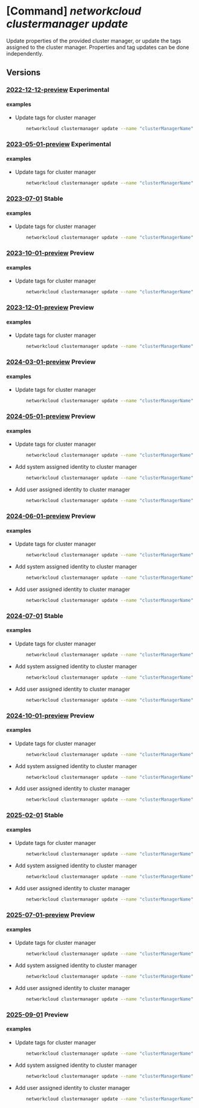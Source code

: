 # [Command] _networkcloud clustermanager update_

Update properties of the provided cluster manager, or update the tags assigned to the cluster manager. Properties and tag updates can be done independently.

## Versions

### [2022-12-12-preview](/Resources/mgmt-plane/L3N1YnNjcmlwdGlvbnMve30vcmVzb3VyY2Vncm91cHMve30vcHJvdmlkZXJzL21pY3Jvc29mdC5uZXR3b3JrY2xvdWQvY2x1c3Rlcm1hbmFnZXJzL3t9/2022-12-12-preview.xml) **Experimental**

<!-- mgmt-plane /subscriptions/{}/resourcegroups/{}/providers/microsoft.networkcloud/clustermanagers/{} 2022-12-12-preview -->

#### examples

- Update tags for cluster manager
    ```bash
        networkcloud clustermanager update --name "clusterManagerName" --tags key1="myvalue1" key2="myvalue2" --resource-group "resourceGroupName"
    ```

### [2023-05-01-preview](/Resources/mgmt-plane/L3N1YnNjcmlwdGlvbnMve30vcmVzb3VyY2Vncm91cHMve30vcHJvdmlkZXJzL21pY3Jvc29mdC5uZXR3b3JrY2xvdWQvY2x1c3Rlcm1hbmFnZXJzL3t9/2023-05-01-preview.xml) **Experimental**

<!-- mgmt-plane /subscriptions/{}/resourcegroups/{}/providers/microsoft.networkcloud/clustermanagers/{} 2023-05-01-preview -->

#### examples

- Update tags for cluster manager
    ```bash
        networkcloud clustermanager update --name "clusterManagerName" --tags key1="myvalue1" key2="myvalue2" --resource-group "resourceGroupName"
    ```

### [2023-07-01](/Resources/mgmt-plane/L3N1YnNjcmlwdGlvbnMve30vcmVzb3VyY2Vncm91cHMve30vcHJvdmlkZXJzL21pY3Jvc29mdC5uZXR3b3JrY2xvdWQvY2x1c3Rlcm1hbmFnZXJzL3t9/2023-07-01.xml) **Stable**

<!-- mgmt-plane /subscriptions/{}/resourcegroups/{}/providers/microsoft.networkcloud/clustermanagers/{} 2023-07-01 -->

#### examples

- Update tags for cluster manager
    ```bash
        networkcloud clustermanager update --name "clusterManagerName" --tags key1="myvalue1" key2="myvalue2" --resource-group "resourceGroupName"
    ```

### [2023-10-01-preview](/Resources/mgmt-plane/L3N1YnNjcmlwdGlvbnMve30vcmVzb3VyY2Vncm91cHMve30vcHJvdmlkZXJzL21pY3Jvc29mdC5uZXR3b3JrY2xvdWQvY2x1c3Rlcm1hbmFnZXJzL3t9/2023-10-01-preview.xml) **Preview**

<!-- mgmt-plane /subscriptions/{}/resourcegroups/{}/providers/microsoft.networkcloud/clustermanagers/{} 2023-10-01-preview -->

#### examples

- Update tags for cluster manager
    ```bash
        networkcloud clustermanager update --name "clusterManagerName" --tags key1="myvalue1" key2="myvalue2" --resource-group "resourceGroupName"
    ```

### [2023-12-01-preview](/Resources/mgmt-plane/L3N1YnNjcmlwdGlvbnMve30vcmVzb3VyY2Vncm91cHMve30vcHJvdmlkZXJzL21pY3Jvc29mdC5uZXR3b3JrY2xvdWQvY2x1c3Rlcm1hbmFnZXJzL3t9/2023-12-01-preview.xml) **Preview**

<!-- mgmt-plane /subscriptions/{}/resourcegroups/{}/providers/microsoft.networkcloud/clustermanagers/{} 2023-12-01-preview -->

#### examples

- Update tags for cluster manager
    ```bash
        networkcloud clustermanager update --name "clusterManagerName" --tags key1="myvalue1" key2="myvalue2" --resource-group "resourceGroupName"
    ```

### [2024-03-01-preview](/Resources/mgmt-plane/L3N1YnNjcmlwdGlvbnMve30vcmVzb3VyY2Vncm91cHMve30vcHJvdmlkZXJzL21pY3Jvc29mdC5uZXR3b3JrY2xvdWQvY2x1c3Rlcm1hbmFnZXJzL3t9/2024-03-01-preview.xml) **Preview**

<!-- mgmt-plane /subscriptions/{}/resourcegroups/{}/providers/microsoft.networkcloud/clustermanagers/{} 2024-03-01-preview -->

#### examples

- Update tags for cluster manager
    ```bash
        networkcloud clustermanager update --name "clusterManagerName" --tags key1="myvalue1" key2="myvalue2" --resource-group "resourceGroupName"
    ```

### [2024-05-01-preview](/Resources/mgmt-plane/L3N1YnNjcmlwdGlvbnMve30vcmVzb3VyY2Vncm91cHMve30vcHJvdmlkZXJzL21pY3Jvc29mdC5uZXR3b3JrY2xvdWQvY2x1c3Rlcm1hbmFnZXJzL3t9/2024-05-01-preview.xml) **Preview**

<!-- mgmt-plane /subscriptions/{}/resourcegroups/{}/providers/microsoft.networkcloud/clustermanagers/{} 2024-05-01-preview -->

#### examples

- Update tags for cluster manager
    ```bash
        networkcloud clustermanager update --name "clusterManagerName" --tags key1="myvalue1" key2="myvalue2" --resource-group "resourceGroupName"
    ```

- Add system assigned identity to cluster manager
    ```bash
        networkcloud clustermanager update --name "clusterManagerName" --resource-group "resourceGroupName" --mi-system-assigned
    ```

- Add user assigned identity to cluster manager
    ```bash
        networkcloud clustermanager update --name "clusterManagerName" --resource-group "resourceGroupName" --mi-user-assigned "/subscriptions/subscriptionId/resourceGroups/resourceGroupName/providers/Microsoft.ManagedIdentity/userAssignedIdentities/myUAI"
    ```

### [2024-06-01-preview](/Resources/mgmt-plane/L3N1YnNjcmlwdGlvbnMve30vcmVzb3VyY2Vncm91cHMve30vcHJvdmlkZXJzL21pY3Jvc29mdC5uZXR3b3JrY2xvdWQvY2x1c3Rlcm1hbmFnZXJzL3t9/2024-06-01-preview.xml) **Preview**

<!-- mgmt-plane /subscriptions/{}/resourcegroups/{}/providers/microsoft.networkcloud/clustermanagers/{} 2024-06-01-preview -->

#### examples

- Update tags for cluster manager
    ```bash
        networkcloud clustermanager update --name "clusterManagerName" --tags key1="myvalue1" key2="myvalue2" --resource-group "resourceGroupName"
    ```

- Add system assigned identity to cluster manager
    ```bash
        networkcloud clustermanager update --name "clusterManagerName" --resource-group "resourceGroupName" --mi-system-assigned
    ```

- Add user assigned identity to cluster manager
    ```bash
        networkcloud clustermanager update --name "clusterManagerName" --resource-group "resourceGroupName" --mi-user-assigned "/subscriptions/subscriptionId/resourceGroups/resourceGroupName/providers/Microsoft.ManagedIdentity/userAssignedIdentities/myUAI"
    ```

### [2024-07-01](/Resources/mgmt-plane/L3N1YnNjcmlwdGlvbnMve30vcmVzb3VyY2Vncm91cHMve30vcHJvdmlkZXJzL21pY3Jvc29mdC5uZXR3b3JrY2xvdWQvY2x1c3Rlcm1hbmFnZXJzL3t9/2024-07-01.xml) **Stable**

<!-- mgmt-plane /subscriptions/{}/resourcegroups/{}/providers/microsoft.networkcloud/clustermanagers/{} 2024-07-01 -->

#### examples

- Update tags for cluster manager
    ```bash
        networkcloud clustermanager update --name "clusterManagerName" --tags key1="myvalue1" key2="myvalue2" --resource-group "resourceGroupName"
    ```

- Add system assigned identity to cluster manager
    ```bash
        networkcloud clustermanager update --name "clusterManagerName" --resource-group "resourceGroupName" --mi-system-assigned
    ```

- Add user assigned identity to cluster manager
    ```bash
        networkcloud clustermanager update --name "clusterManagerName" --resource-group "resourceGroupName" --mi-user-assigned "/subscriptions/subscriptionId/resourceGroups/resourceGroupName/providers/Microsoft.ManagedIdentity/userAssignedIdentities/myUAI"
    ```

### [2024-10-01-preview](/Resources/mgmt-plane/L3N1YnNjcmlwdGlvbnMve30vcmVzb3VyY2Vncm91cHMve30vcHJvdmlkZXJzL21pY3Jvc29mdC5uZXR3b3JrY2xvdWQvY2x1c3Rlcm1hbmFnZXJzL3t9/2024-10-01-preview.xml) **Preview**

<!-- mgmt-plane /subscriptions/{}/resourcegroups/{}/providers/microsoft.networkcloud/clustermanagers/{} 2024-10-01-preview -->

#### examples

- Update tags for cluster manager
    ```bash
        networkcloud clustermanager update --name "clusterManagerName" --tags key1="myvalue1" key2="myvalue2" --resource-group "resourceGroupName"
    ```

- Add system assigned identity to cluster manager
    ```bash
        networkcloud clustermanager update --name "clusterManagerName" --resource-group "resourceGroupName" --mi-system-assigned
    ```

- Add user assigned identity to cluster manager
    ```bash
        networkcloud clustermanager update --name "clusterManagerName" --resource-group "resourceGroupName" --mi-user-assigned "/subscriptions/subscriptionId/resourceGroups/resourceGroupName/providers/Microsoft.ManagedIdentity/userAssignedIdentities/myUAI"
    ```

### [2025-02-01](/Resources/mgmt-plane/L3N1YnNjcmlwdGlvbnMve30vcmVzb3VyY2Vncm91cHMve30vcHJvdmlkZXJzL21pY3Jvc29mdC5uZXR3b3JrY2xvdWQvY2x1c3Rlcm1hbmFnZXJzL3t9/2025-02-01.xml) **Stable**

<!-- mgmt-plane /subscriptions/{}/resourcegroups/{}/providers/microsoft.networkcloud/clustermanagers/{} 2025-02-01 -->

#### examples

- Update tags for cluster manager
    ```bash
        networkcloud clustermanager update --name "clusterManagerName" --tags key1="myvalue1" key2="myvalue2" --resource-group "resourceGroupName"
    ```

- Add system assigned identity to cluster manager
    ```bash
        networkcloud clustermanager update --name "clusterManagerName" --resource-group "resourceGroupName" --mi-system-assigned
    ```

- Add user assigned identity to cluster manager
    ```bash
        networkcloud clustermanager update --name "clusterManagerName" --resource-group "resourceGroupName" --mi-user-assigned "/subscriptions/subscriptionId/resourceGroups/resourceGroupName/providers/Microsoft.ManagedIdentity/userAssignedIdentities/myUAI"
    ```

### [2025-07-01-preview](/Resources/mgmt-plane/L3N1YnNjcmlwdGlvbnMve30vcmVzb3VyY2Vncm91cHMve30vcHJvdmlkZXJzL21pY3Jvc29mdC5uZXR3b3JrY2xvdWQvY2x1c3Rlcm1hbmFnZXJzL3t9/2025-07-01-preview.xml) **Preview**

<!-- mgmt-plane /subscriptions/{}/resourcegroups/{}/providers/microsoft.networkcloud/clustermanagers/{} 2025-07-01-preview -->

#### examples

- Update tags for cluster manager
    ```bash
        networkcloud clustermanager update --name "clusterManagerName" --tags key1="myvalue1" key2="myvalue2" --resource-group "resourceGroupName"
    ```

- Add system assigned identity to cluster manager
    ```bash
        networkcloud clustermanager update --name "clusterManagerName" --resource-group "resourceGroupName" --mi-system-assigned
    ```

- Add user assigned identity to cluster manager
    ```bash
        networkcloud clustermanager update --name "clusterManagerName" --resource-group "resourceGroupName" --mi-user-assigned "/subscriptions/subscriptionId/resourceGroups/resourceGroupName/providers/Microsoft.ManagedIdentity/userAssignedIdentities/myUAI"
    ```

### [2025-09-01](/Resources/mgmt-plane/L3N1YnNjcmlwdGlvbnMve30vcmVzb3VyY2Vncm91cHMve30vcHJvdmlkZXJzL21pY3Jvc29mdC5uZXR3b3JrY2xvdWQvY2x1c3Rlcm1hbmFnZXJzL3t9/2025-09-01.xml) **Preview**

<!-- mgmt-plane /subscriptions/{}/resourcegroups/{}/providers/microsoft.networkcloud/clustermanagers/{} 2025-09-01 -->

#### examples

- Update tags for cluster manager
    ```bash
        networkcloud clustermanager update --name "clusterManagerName" --tags key1="myvalue1" key2="myvalue2" --resource-group "resourceGroupName"
    ```

- Add system assigned identity to cluster manager
    ```bash
        networkcloud clustermanager update --name "clusterManagerName" --resource-group "resourceGroupName" --mi-system-assigned
    ```

- Add user assigned identity to cluster manager
    ```bash
        networkcloud clustermanager update --name "clusterManagerName" --resource-group "resourceGroupName" --mi-user-assigned "/subscriptions/subscriptionId/resourceGroups/resourceGroupName/providers/Microsoft.ManagedIdentity/userAssignedIdentities/myUAI"
    ```
